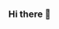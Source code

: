 ### Hi there 👋

<!--
**Ishaan-10/Ishaan-10** is a ✨ _special_ ✨ repository because its `README.md` (this file) appears on your GitHub profile.

Here are some ideas to get you started:

- 🔭 I’m currently working on my project HackAlong using M-E-N stack
- 🌱 I’m currently learning React
- 👯 I’m looking to collaborate on any Web Development projects using Node.js
- 🤔 I’m looking for help with ...
- 💬 Ask me about anything !
- 📫 How to reach me: Mail me at b.ishaan10@gmail.com
- 😄 Pronouns: He/Him
-->
